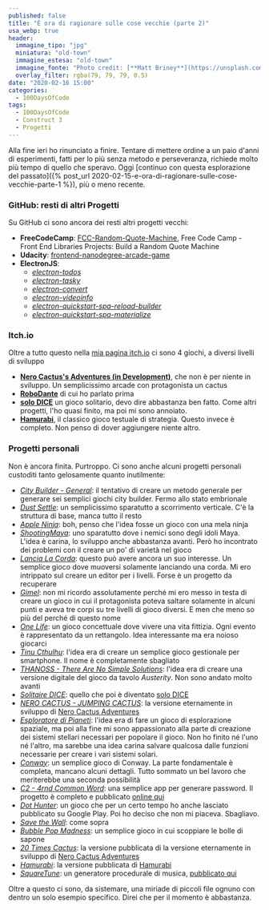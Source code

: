 ```yaml
---
published: false
title: "È ora di ragionare sulle cose vecchie (parte 2)"
usa_webp: true
header:
  immagine_tipo: "jpg"
  miniatura: "old-town"
  immagine_estesa: "old-town"
  immagine_fonte: "Photo credit: [**Matt Briney**](https://unsplash.com/@mbriney)"
  overlay_filter: rgba(79, 79, 79, 0.5)
date: "2020-02-16 15:00"
categories:
  - 100DaysOfCode
tags:
  - 100DaysOfCode
  - Construct 3
  - Progetti
---
```


Alla fine ieri ho rinunciato a finire. Tentare di mettere ordine a un paio d'anni di esperimenti, fatti per lo più senza metodo e perseveranza, richiede molto più tempo di quello che speravo. Oggi [continuo con questa esplorazione del passato]({% post_url 2020-02-15-e-ora-di-ragionare-sulle-cose-vecchie-parte-1 %}), più o meno recente.

### GitHub: resti di altri Progetti

Su GitHub ci sono ancora dei resti altri progetti vecchi:

* **FreeCodeCamp**: [FCC-Random-Quote-Machine](https://github.com/el3um4s/FCC-Random-Quote-Machine), Free Code Camp - Front End Libraries Projects: Build a Random Quote Machine
* **Udacity**: [frontend-nanodegree-arcade-game](https://github.com/el3um4s/frontend-nanodegree-arcade-game)
* **ElectronJS**:
  - _[electron-todos](https://github.com/el3um4s/electron-todos)_
  - _[electron-tasky](https://github.com/el3um4s/electron-tasky)_
  - _[electron-convert](https://github.com/el3um4s/electron-convert)_
  - _[electron-videoinfo](https://github.com/el3um4s/electron-videoinfo)_
  - _[electron-quickstart-spa-reload-builder](https://github.com/el3um4s/electron-quickstart-spa-reload-builder)_
  - _[electron-quickstart-spa-materialize](https://github.com/el3um4s/electron-quickstart-spa-materialize)_

### Itch.io

Oltre a tutto questo nella [mia pagina itch.io](https://el3um4s.itch.io/) ci sono 4 giochi, a diversi livelli di sviluppo

* **[Nero Cactus's Adventures (in Development)](https://el3um4s.itch.io/nero-cactus-adventures)**, che non è per niente in sviluppo. Un semplicissimo arcade con protagonista un cactus
* **[RoboDante](https://el3um4s.itch.io/robodante)** di cui ho parlato prima
* **[solo DICE](https://el3um4s.itch.io/solo-dice)** un gioco solitario, devo dire abbastanza ben fatto. Come altri progetti, l'ho quasi finito, ma poi mi sono annoiato.
* **[Hamurabi](https://el3um4s.itch.io/hamurabi)**, il classico gioco testuale di strategia. Questo invece è completo. Non penso di dover aggiungere niente altro.

### Progetti personali

Non è ancora finita. Purtroppo. Ci sono anche alcuni progetti personali custoditi tanto gelosamente quanto inutilmente:

  - _[City Builder - General](https://drive.google.com/drive/u/1/folders/1GI0TgkPrB2vhf4SKn6ZdYLOLNJl9aupr)_: il tentativo di creare un metodo generale per generare sei semplici giochi city builder. Fermo allo stato embrionale
  - _[Dust Settle](https://drive.google.com/drive/u/1/folders/1w-GNps8t1ZiJihywvZqXWfIqGTQfulCH)_: un semplicissimo sparatutto a scorrimento verticale. C'è la struttura di base, manca tutto il resto
  - _[Apple Ninja](https://drive.google.com/drive/u/1/folders/1TZp34izfmgTHPvuBgzvhrq8adqRSp7D_)_: boh, penso che l'idea fosse un gioco con una mela ninja
  - _[ShootingMaya](https://drive.google.com/drive/u/1/folders/18t9NTFqbXuzudVIx4_qcrVMPjb-GdHEZ)_: uno sparatutto dove i nemici sono degli idoli Maya. L'idea è carina, lo sviluppo anche abbastanza avanti. Però ho incontrato dei problemi con il creare un po' di varietà nel gioco
  - _[Lancia La Corda](https://drive.google.com/drive/u/1/folders/10yFGSJnaNFF4fJfNbvirvhwXs2hdn9o9)_: questo può avere ancora un suo interesse. Un semplice gioco dove muoversi solamente lanciando una corda. Mi ero intrippato sul creare un editor per i livelli. Forse è un progetto da recuperare
  - _[Gimel](https://drive.google.com/drive/u/1/folders/1oa5d_EsuwirOnQ-ifjc2T41zfedLv0Jl)_: non mi ricordo assolutamente perché mi ero messo in testa di creare un gioco in cui il protagonista poteva saltare solamente in alcuni punti e aveva tre corpi su tre livelli di gioco diversi. E men che meno so più del perché di questo nome
  - _[One Life](https://drive.google.com/drive/u/1/folders/1x96Nbad_vrzoOe23Nj2pUNPR1UwfJ3Xn)_: un gioco concettuale dove vivere una vita fittizia. Ogni evento è rappresentato da un rettangolo. Idea interessante ma era noioso giocarci
  - _[Tinu Cthulhu](https://drive.google.com/drive/u/1/folders/1fhJsvh9xU3NvUG6Z5iXJAnJLEnjcKSmV)_: l'idea era di creare un semplice gioco gestionale per smartphone. Il nome è completamente sbagliato
  - _[THANOSS - There Are No Simple Solutions](https://drive.google.com/drive/u/1/folders/1kP_V7Ngtlze49lrv-o-1M-epwcvj3cBA)_: l'idea era di creare una versione digitale del gioco da tavolo _Austerity_. Non sono andato molto avanti
  - _[Solitaire DICE](https://drive.google.com/drive/u/1/folders/1eK1L_o3MMQ_gqyDqZzkWUv0D-_gEh7Ah)_: quello che poi è diventato [solo DICE](https://el3um4s.itch.io/solo-dice)
  - _[NERO CACTUS - JUMPING CACTUS](https://drive.google.com/drive/u/1/folders/1E5hsHSr-5tBMB6xFVMCrD1Th9AnErJ-c)_: la versione eternamente in sviluppo di [Nero Cactus Adventures](https://el3um4s.itch.io/nero-cactus-adventures)
  - _[Esploratore di Pianeti](https://drive.google.com/drive/u/1/folders/1yprvQ6xJm5q4KqAm40p3FAKeh9pQO6Jj)_: l'idea era di fare un gioco di esplorazione spaziale, ma poi alla fine mi sono appassionato alla parte di creazione dei sistemi stellari necessari per popolare il gioco. Non ho finito né l'uno né l'altro, ma sarebbe una idea carina salvare qualcosa dalle funzioni necessarie per creare i vari sistemi solari.
  - _[Conway](https://drive.google.com/drive/u/1/folders/1Y4dfjaPqGMQGw2dvD-_jF_1_qOlJ7q4v)_: un semplice gioco di Conway. La parte fondamentale è completa, mancano alcuni dettagli. Tutto sommato un bel lavoro che meriterebbe una seconda possibilità
  - _[C2 - 4rnd Common Word](https://drive.google.com/drive/u/1/folders/1ckzUAANIVvQE1MdeEDF2GC8vMSO-fyyv)_: una semplice app per generare password. Il progetto è completo e pubblicato [online qui](https://www.stranianelli.com/Progetti/4RndCommonWord/)
  - _[Dot Hunter](https://drive.google.com/drive/u/1/folders/1ZlvAkEnmEnTnOzRYJ0e8Krjvd7oBeX5V)_: un gioco che per un certo tempo ho anche lasciato pubblicato su Google Play. Poi ho deciso che non mi piaceva. Sbagliavo.
  - _[Save the Wall](https://drive.google.com/drive/u/1/folders/1VLzEFRPuQ2_-1rkjkD9Q7CXg4R4-6JWd)_: come sopra
  - _[Bubble Pop Madness](https://drive.google.com/drive/u/1/folders/1fSewjaA4BWs0RTcn2E5o-24JiOzYTFOU)_: un semplice gioco in cui scoppiare le bolle di sapone
  - _[20 Times Cactus](https://drive.google.com/drive/u/1/folders/1YzjfkriD_ItUXGV0qs0xdF8s1-9BGeZE)_: la versione pubblicata di la versione eternamente in sviluppo di [Nero Cactus Adventures](https://el3um4s.itch.io/nero-cactus-adventures)
  - _[Hamurabi](https://drive.google.com/drive/u/1/folders/1ZU5BfCzEFEb7x8D3Tg3zKP0bIeIZvf7J)_: la versione pubblicata di [Hamurabi](https://el3um4s.itch.io/hamurabi)
  - _[SquareTune](https://drive.google.com/drive/u/1/folders/1M6UITL7Fa9oNaIc1En3KrPgock92-YIm)_: un generatore procedurale di musica, [pubblicato qui](https://www.stranianelli.com/app/squaretune/)

Oltre a questo ci sono, da sistemare, una miriade di piccoli file ognuno con dentro un solo esempio specifico. Direi che per il momento è abbastanza.
